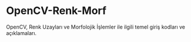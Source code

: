 # OpenCV-Renk-Morf
OpenCV, Renk Uzayları ve Morfolojik İşlemler ile ilgili temel giriş kodları ve açıklamaları.
